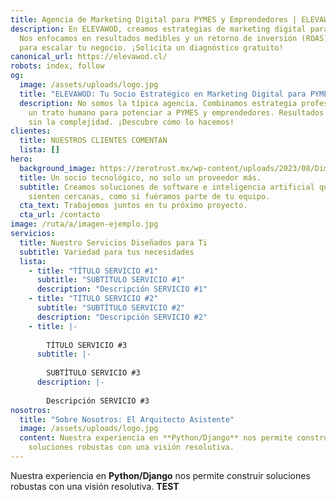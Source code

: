 ```yaml
---
title: Agencia de Marketing Digital para PYMES y Emprendedores | ELEVAWOD
description: En ELEVAWOD, creamos estrategias de marketing digital para PYMES.
  Nos enfocamos en resultados medibles y un retorno de inversión (ROAS) real
  para escalar tu negocio. ¡Solicita un diagnóstico gratuito!
canonical_url: https://elevawod.cl/
robots: index, follow
og:
  image: /assets/uploads/logo.jpg
  title: "ELEVAWOD: Tu Socio Estratégico en Marketing Digital para PYMES"
  description: No somos la típica agencia. Combinamos estrategia profesional con
    un trato humano para potenciar a PYMES y emprendedores. Resultados reales,
    sin la complejidad. ¡Descubre cómo lo hacemos!
clientes:
  title: NUESTROS CLIENTES COMENTAN
  lista: []
hero:
  background_image: https://zerotrust.mx/wp-content/uploads/2023/08/Dimensiones-personalizadas-1000x600-px.jpg
  title: Un socio tecnológico, no solo un proveedor más.
  subtitle: Creamos soluciones de software e inteligencia artificial que se
    sienten cercanas, como si fuéramos parte de tu equipo.
  cta_text: Trabajemos juntos en tu próximo proyecto.
  cta_url: /contacto
image: /ruta/a/imagen-ejemplo.jpg
servicios:
  title: Nuestro Servicios Diseñados para Ti
  subtitle: Variedad para tus necesidades
  lista:
    - title: "TÍTULO SERVICIO #1"
      subtitle: "SUBTÍTULO SERVICIO #1"
      description: "Descripción SERVICIO #1"
    - title: "TÍTULO SERVICIO #2"
      subtitle: "SUBTÍTULO SERVICIO #2"
      description: "Descripción SERVICIO #2"
    - title: |-
        
        TÍTULO SERVICIO #3
      subtitle: |-
        
        SUBTÍTULO SERVICIO #3
      description: |-
        
        Descripción SERVICIO #3
nosotros:
  title: "Sobre Nosotros: El Arquitecto Asistente"
  image: /assets/uploads/logo.jpg
  content: Nuestra experiencia en **Python/Django** nos permite construir
    soluciones robustas con una visión resolutiva.
---
```

Nuestra experiencia en **Python/Django** nos permite construir soluciones robustas con una visión resolutiva. **TEST**
